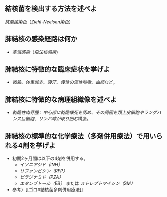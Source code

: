 ## 結核菌を検出する方法を述べよ
*抗酸菌染色*（*Ziehl-Neelsen染色*）

## 肺結核の感染経路は何か
- *空気感染*（*飛沫核感染*）

## 肺結核に特徴的な臨床症状を挙げよ
- *微熱*、*体重減少*、*寝汗*、*慢性の湿性咳嗽*、*血痰*など。

## 肺結核に特徴的な病理組織像を述べよ
- *乾酪性肉芽腫*：*中心部に乾酪壊死を認め、その周囲を類上皮細胞やラングハンス巨細胞、リンパ球が取り囲む*構造。

## 肺結核の標準的な化学療法（多剤併用療法）で用いられる4剤を挙げよ
- 初期2ヶ月間は以下の4剤を併用する。
    - *イソニアジド（INH）*
    - *リファンピシン（RFP）*
    - *ピラジナミド（PZA）*
    - *エタンブトール（EB）* または *ストレプトマイシン（SM）*
- 参考）[[ゴロ#結核菌多剤併用療法]]